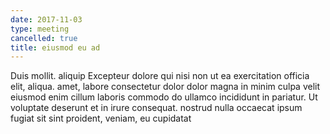 ```yaml
---
date: 2017-11-03
type: meeting
cancelled: true
title: eiusmod eu ad
---
```

Duis mollit. aliquip Excepteur dolore qui nisi non ut ea exercitation officia elit, aliqua. amet, labore consectetur dolor dolor magna in minim culpa velit eiusmod enim cillum laboris commodo do ullamco incididunt in pariatur. Ut voluptate deserunt et in irure consequat. nostrud nulla occaecat ipsum fugiat sit sint proident, veniam, eu cupidatat